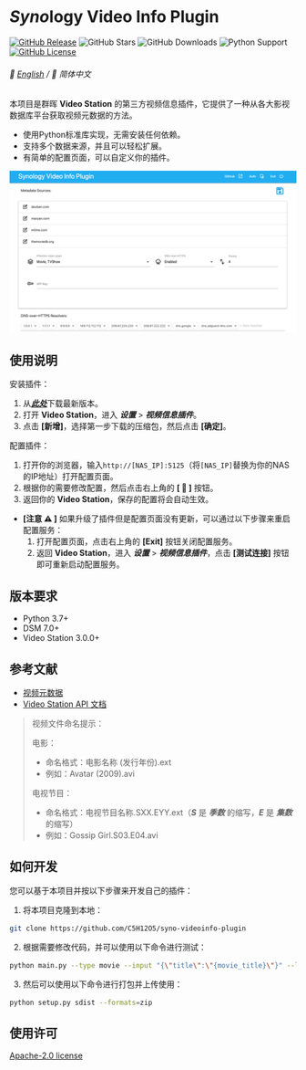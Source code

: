 # *Syno*logy Video Info Plugin

[![GitHub Release](https://img.shields.io/github/v/release/C5H12O5/syno-videoinfo-plugin?logo=github&style=flat&color=blue)](https://github.com/C5H12O5/syno-videoinfo-plugin/releases)
![GitHub Stars](https://img.shields.io/github/stars/C5H12O5/syno-videoinfo-plugin?logo=github&style=flat&color=yellow)
![GitHub Downloads](https://img.shields.io/github/downloads/C5H12O5/syno-videoinfo-plugin/total?logo=github&style=flat&color=green)
![Python Support](https://img.shields.io/badge/Python-3.7+-green?logo=python&style=flat&color=steelblue)
[![GitHub License](https://img.shields.io/github/license/C5H12O5/syno-videoinfo-plugin?logo=apache&style=flat&color=lightslategray)](LICENSE)

###### 📖 [English](README.md) / 📖 简体中文

本项目是群晖 **Video Station** 的第三方视频信息插件，它提供了一种从各大影视数据库平台获取视频元数据的方法。

* 使用Python标准库实现，无需安装任何依赖。
* 支持多个数据来源，并且可以轻松扩展。
* 有简单的配置页面，可以自定义你的插件。

![preview](preview.png)

## 使用说明

安装插件：

1. 从[***此处***](https://github.com/C5H12O5/syno-videoinfo-plugin/releases)下载最新版本。
2. 打开 **Video Station**，进入 ***设置*** > ***视频信息插件***。
3. 点击 **[新增]**，选择第一步下载的压缩包，然后点击 **[确定]**。

配置插件：

1. 打开你的浏览器，输入`http://[NAS_IP]:5125`（将`[NAS_IP]`替换为你的NAS的IP地址）打开配置页面。
2. 根据你的需要修改配置，然后点击右上角的 **[ :floppy_disk: ]** 按钮。
3. 返回你的 **Video Station**，保存的配置将会自动生效。
* **[注意 :warning: ]** 如果升级了插件但是配置页面没有更新，可以通过以下步骤来重启配置服务：
  1. 打开配置页面，点击右上角的 **[Exit]** 按钮关闭配置服务。
  2. 返回 **Video Station**，进入 ***设置*** > ***视频信息插件***，点击 **[测试连接]** 按钮即可重新启动配置服务。

## 版本要求

* Python 3.7+
* DSM 7.0+
* Video Station 3.0.0+

## 参考文献

* [视频元数据](https://kb.synology.cn/zh-cn/DSM/help/VideoStation/metadata?version=7)
* [Video Station API 文档](https://download.synology.com/download/Document/Software/DeveloperGuide/Package/VideoStation/All/enu/Synology_Video_Station_API_enu.pdf)

> 视频文件命名提示：
>
> 电影：
>
> * 命名格式：电影名称 (发行年份).ext
> * 例如：Avatar (2009).avi
>
> 电视节目：
> * 命名格式：电视节目名称.SXX.EYY.ext（***S*** 是 ***季数*** 的缩写，***E*** 是 ***集数*** 的缩写）
> * 例如：Gossip Girl.S03.E04.avi

## 如何开发

您可以基于本项目并按以下步骤来开发自己的插件：

1. 将本项目克隆到本地：

```sh
git clone https://github.com/C5H12O5/syno-videoinfo-plugin
```

2. 根据需要修改代码，并可以使用以下命令进行测试：

```sh
python main.py --type movie --input "{\"title\":\"{movie_title}\"}" --limit 1 --loglevel debug
```

3. 然后可以使用以下命令进行打包并上传使用：

```sh
python setup.py sdist --formats=zip
```

## 使用许可

[Apache-2.0 license](LICENSE)